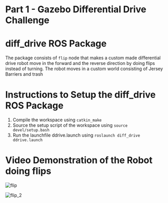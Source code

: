 # Part 1 - Gazebo Differential Drive Challenge



# diff_drive ROS Package
The package consists of `flip` node that makes a custom made differential drive robot move in the forward and the reverse direction by doing flips instead of turning. The robot moves in a custom world consisting of Jersey Barriers and trash

# Instructions to Setup the diff_drive ROS Package

1. Compile the workspace using `catkin_make`
2. Source the setup script of the workspace using `source devel/setup.bash`
3. Run the launchfile ddrive.launch using `roslaunch diff_drive ddrive.launch`


# Video Demonstration of the Robot doing flips

![flip](https://user-images.githubusercontent.com/82998852/140469253-8fb2db6e-1ee6-4918-a62f-f99d30edc294.gif)

![flip_2](https://user-images.githubusercontent.com/82998852/140587950-8541cb63-514c-4e59-b3b9-b01e41bf1fc7.gif)

